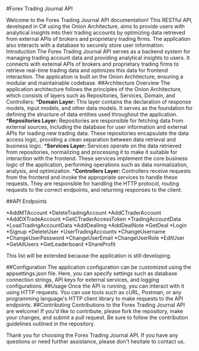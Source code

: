 #Forex Trading Journal API

Welcome to the Forex Trading Journal API documentation! This RESTful API, developed in C# using the Onion Architecture, aims to provide users with analytical insights into their trading accounts by optimizing data retrieved from external APIs of brokers and proprietary trading firms. The application also interacts with a database to securely store user information.
Introduction
The Forex Trading Journal API serves as a backend system for managing trading account data and providing analytical insights to users. It connects with external APIs of brokers and proprietary trading firms to retrieve real-time trading data and optimizes this data for frontend interaction. The application is built on the Onion Architecture, ensuring a modular and maintainable codebase.
##Architecture Overview
The application architecture follows the principles of the Onion Architecture, which consists of layers such as Repositories, Services, Domain, and Controllers:
*__Domain Layer:__ This layer contains the declaration of response models, input models, and other data models. It serves as the foundation for defining the structure of data entities used throughout the application.
*__Repositories Layer:__ Repositories are responsible for fetching data from external sources, including the database for user information and external APIs for loading new trading data. These repositories encapsulate the data access logic, providing a clean separation between data retrieval and business logic.
*__Services Layer:__ Services operate on the data retrieved from repositories, normalizing and processing it to make it suitable for interaction with the frontend. These services implement the core business logic of the application, performing operations such as data normalization, analysis, and optimization.
*__Controllers Layer:__ Controllers receive requests from the frontend and invoke the appropriate services to handle these requests. They are responsible for handling the HTTP protocol, routing requests to the correct endpoints, and returning responses to the client.

##API Endpoints

*AddMTAccount
*DeleteTradingAccount
*AddCTraderAccount
*AddDXTradeAccount
*GetCTraderAccessToken
*TradingAccountData
*LoadTradingAccountData
*AddDealImg
*AddDealNote
*GetDeal
*Login
*Signup
*DeleteUser
*UserTradingAccounts
*ChangeUsername
*ChangeUserPassword
*ChangeUserEmail
*ChangeUserRole
*EditUser
*GetAllUsers
*GetLeaderboard
*ShareProfit

This list will be extended because the application is still developing.

##Configuration
The application configuration can be customized using the appsettings.json file. Here, you can specify settings such as database connection strings, API keys for external services, and logging configurations.
##Usage
Once the API is running, you can interact with it using HTTP requests. You can use tools such as cURL, Postman, or any programming language's HTTP client library to make requests to the API endpoints.
##Contributing
Contributions to the Forex Trading Journal API are welcome! If you'd like to contribute, please fork the repository, make your changes, and submit a pull request. Be sure to follow the contribution guidelines outlined in the repository.

Thank you for choosing the Forex Trading Journal API. If you have any questions or need further assistance, please don't hesitate to contact us.
